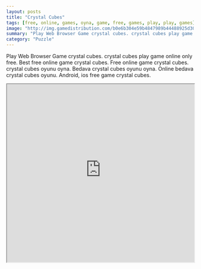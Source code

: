 ```yaml
---
layout: posts
title: "Crystal Cubes"
tags: [free, online, games, oyna, game, free, games, play, play, games]
image: "http://img.gamedistribution.com/b0e6b304e59b4847989b44488925d309.jpg"
summary: "Play Web Browser Game crystal cubes. crystal cubes play game online only free. Best free online game crystal cubes. Free online game crystal cubes. crystal cubes oyunu oyna. Bedava crystal cubes oyunu oyna. Online bedava crystal cubes oyunu. Android, ios free game crystal cubes."
category: "Puzzle"
---
```


Play Web Browser Game crystal cubes. crystal cubes play game online only free. Best free online game crystal cubes. Free online game crystal cubes. crystal cubes oyunu oyna. Bedava crystal cubes oyunu oyna. Online bedava crystal cubes oyunu. Android, ios free game crystal cubes.

<iframe width="100%" height="480px;" src="http://flash.gamedistribution.com?game=b0e6b304e59b4847989b44488925d309"></iframe>